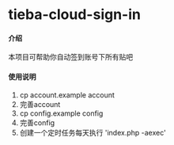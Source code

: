 # tieba-cloud-sign-in

#### 介绍

本项目可帮助你自动签到账号下所有贴吧

#### 使用说明

1. cp account.example account
2. 完善account
3. cp config.example config
4. 完善config
5. 创建一个定时任务每天执行 'index.php -aexec'